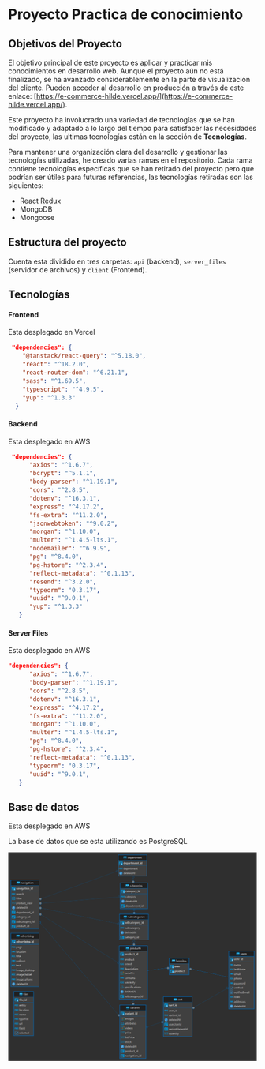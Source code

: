 # Proyecto Practica de conocimiento

## Objetivos del Proyecto

El objetivo principal de este proyecto es aplicar y practicar mis conocimientos en desarrollo web. Aunque el proyecto aún no está finalizado, se ha avanzado considerablemente en la parte de visualización del cliente. Pueden acceder al desarrollo en producción a través de este enlace:  [https://e-commerce-hilde.vercel.app/](https://e-commerce-hilde.vercel.app/).

Este proyecto ha involucrado una variedad de tecnologías que se han modificado y adaptado a lo largo del tiempo para satisfacer las necesidades del proyecto, las ultimas tecnologías están en la sección de **Tecnologías**.

Para mantener una organización clara del desarrollo y gestionar las tecnologías utilizadas, he creado varias ramas en el repositorio. Cada rama contiene tecnologías específicas que se han retirado del proyecto pero que podrían ser útiles para futuras referencias, las tecnologías retiradas son las siguientes:

- React Redux
- MongoDB
- Mongoose


## Estructura del proyecto

Cuenta esta dividido en tres carpetas: `api` (backend), `server_files` (servidor de archivos) y `client` (Frontend).

## Tecnologías

#### Frontend
Esta desplegado en Vercel

```json
 "dependencies": {
    "@tanstack/react-query": "^5.18.0",
    "react": "^18.2.0",
    "react-router-dom": "^6.21.1",
    "sass": "^1.69.5",
    "typescript": "^4.9.5",
    "yup": "^1.3.3"
  }
```

#### Backend
Esta desplegado en AWS

```json
 "dependencies": {
      "axios": "^1.6.7",
      "bcrypt": "^5.1.1",
      "body-parser": "^1.19.1",
      "cors": "^2.8.5",
      "dotenv": "^16.3.1",
      "express": "^4.17.2",
      "fs-extra": "^11.2.0",
      "jsonwebtoken": "^9.0.2",
      "morgan": "^1.10.0",
      "multer": "^1.4.5-lts.1",
      "nodemailer": "^6.9.9",
      "pg": "^8.4.0",
      "pg-hstore": "^2.3.4",
      "reflect-metadata": "^0.1.13",
      "resend": "^3.2.0",
      "typeorm": "0.3.17",
      "uuid": "^9.0.1",
      "yup": "^1.3.3"
   }
```

#### Server Files
Esta desplegado en AWS

```json
"dependencies": {
      "axios": "^1.6.7",
      "body-parser": "^1.19.1",
      "cors": "^2.8.5",
      "dotenv": "^16.3.1",
      "express": "^4.17.2",
      "fs-extra": "^11.2.0",
      "morgan": "^1.10.0",
      "multer": "^1.4.5-lts.1",
      "pg": "^8.4.0",
      "pg-hstore": "^2.3.4",
      "reflect-metadata": "^0.1.13",
      "typeorm": "0.3.17",
      "uuid": "^9.0.1",
   }
```

## Base de datos
Esta desplegado en AWS

La base de datos que se esta utilizando es PostgreSQL

<p align="center">
  <img witch=100% src="./db.png" />
</p>
